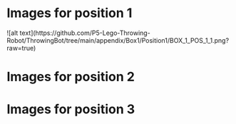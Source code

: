 <h1> Images for position 1 </h1>
![alt text](https://github.com/P5-Lego-Throwing-Robot/ThrowingBot/tree/main/appendix/Box1/Position1/BOX_1_POS_1_1.png?raw=true)


<h1> Images for position 2 </h1>

<h1> Images for position 3 </h1>